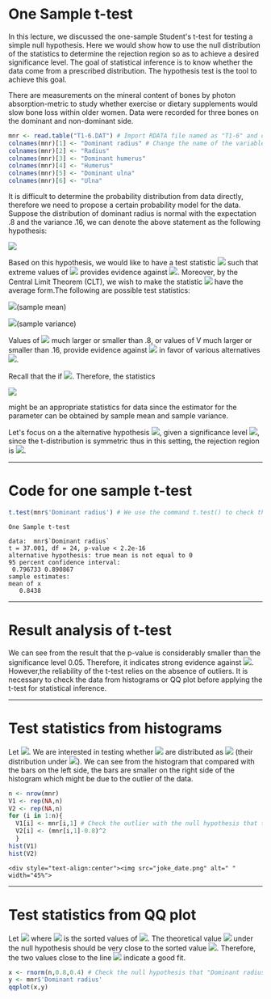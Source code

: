 # One Sample t-test
In this lecture, we discussed the one-sample Student's t-test for testing a simple null hypothesis. Here we would show how to use the null distribution of the statistics to determine the rejection region so as to achieve a desired significance level. The goal of statistical inference is to know whether the data come from a prescribed distribution. The hypothesis test is the tool to achieve this goal.

There are measurements on the mineral content of bones by photon absorption-metric to study whether exercise or dietary supplements would slow bone loss within older women. Data were recorded for three bones on the dominant and non-dominant side.

```r
mnr <- read.table("T1-6.DAT") # Import RDATA file named as "T1-6" and create it as a matrix named as "mnr"
colnames(mnr)[1] <- "Dominant radius" # Change the name of the variable in the first column as "Dominant radius"
colnames(mnr)[2] <- "Radius"
colnames(mnr)[3] <- "Dominant humerus"
colnames(mnr)[4] <- "Humerus"
colnames(mnr)[5] <- "Dominant ulna"
colnames(mnr)[6] <- "Ulna"
```

It is difficult to determine the probability distribution from data directly, therefore we need to propose a certain probability model for the data. Suppose the distribution of dominant radius is normal with the expectation .8 and the variance .16, we can denote the above statement as the following hypothesis:

<img src="https://render.githubusercontent.com/render/math?math=H_0: X_1,...,X_{n}\stackrel{iid}{\sim} \mathcal{N}(0.8,\,0.16)">

Based on this hypothesis, we would like to have a test statistic <img src="https://render.githubusercontent.com/render/math?math=T"> such that extreme values of <img src="https://render.githubusercontent.com/render/math?math=T"> provides evidence against <img src="https://render.githubusercontent.com/render/math?math=H_0">. Moreover, by the Central Limit Theorem (CLT), we wish to make the statistic <img src="https://render.githubusercontent.com/render/math?math=T"> have the average form.The following are possible test statistics:

<img src="https://render.githubusercontent.com/render/math?math=\bar{X}=\frac{1}{n}(X_1+...+X_n)">(sample mean)

<img src="https://render.githubusercontent.com/render/math?math=\S^2=\frac{1}{n-1}[(X_1-0.8)^2+...+(X_n-0.8)^2]">(sample variance)

Values of <img src="https://render.githubusercontent.com/render/math?math=\bar{X}"> much larger or smaller than .8, or values of V much larger or smaller than .16, provide evidence against <img src="https://render.githubusercontent.com/render/math?math=H_0"> in favor of various alternatives <img src="https://render.githubusercontent.com/render/math?math=H_1">.

Recall that the if <img src="https://render.githubusercontent.com/render/math?math=X_1,...,X_n\stackrel{iid}{\sim} \mathcal{N}(\mu,\,\sigma^2), \bar{X}\stackrel{iid}{\sim} \mathcal{N}(\mu,\,\frac{\sigma^2}{n})">. Therefore, the statistics 

<img src="https://render.githubusercontent.com/render/math?math=T=\frac{\bar{X_n}-\mu}{\sqrt{\sigma^2/n}}\stackrel{iid}{\sim}\mathcal{Student}(n-1)\rightarrow\stackrel{iid}{\sim}\mathcal{N}(0,\,1)"> 

might be an appropriate statistics for data since the estimator for the parameter can be obtained by sample mean and sample variance.

Let's focus on a the alternative hypothesis <img src="https://render.githubusercontent.com/render/math?math=H_0: \mu=0.8$ against $H_a: \mu \neq 0.8">, given a significance level <img src="https://render.githubusercontent.com/render/math?math=\alpha">, since the t-distribution is symmetric thus in this setting, the rejection region is <img src="https://render.githubusercontent.com/render/math?math=\mid T \mid > t_{1-\alpha/2}(n-1)">.

---

# Code for one sample t-test

```r
t.test(mnr$'Dominant radius') # We use the command t.test() to check the hypothesis                
```                               
```out
One Sample t-test

data:  mnr$`Dominant radius`
t = 37.001, df = 24, p-value < 2.2e-16
alternative hypothesis: true mean is not equal to 0
95 percent confidence interval:
 0.796733 0.890867
sample estimates:
mean of x 
   0.8438 

```

---

# Result analysis of t-test
                                      
We can see from the result that the p-value is considerably smaller than the significance level 0.05. Therefore, it indicates strong evidence against <img src="https://render.githubusercontent.com/render/math?math=\mu=0.8">. However,the reliability of the t-test relies on the absence of outliers. It is necessary to check the data from histograms or QQ plot before applying the t-test for statistical inference.

---

# Test statistics from histograms
Let <img src="https://render.githubusercontent.com/render/math?math=T_i=(X_i-0.8)^2">. We are interested in testing whether <img src="https://render.githubusercontent.com/render/math?math=T_1,...,T_n"> are distributed as <img src="https://render.githubusercontent.com/render/math?math=0.16 \times \chi_1^2"> (their distribution under <img src="https://render.githubusercontent.com/render/math?math=H_0">). We can see from the histogram that compared with the bars on the left side, the bars are smaller on the right side of the histogram which might be due to the outlier of the data.
                                      
```r  
n <- nrow(mnr)
V1 <- rep(NA,n)
V2 <- rep(NA,n)
for (i in 1:n){
  V1[i] <- mnr[i,1] # Check the outlier with the null hypothesis that the "Dominan radius" is of mean .8 and variance 0.16 by histogram
  V2[i] <- (mnr[i,1]-0.8)^2 
  }
hist(V1)
hist(V2)
```

```out
<div style="text-align:center"><img src="joke_date.png" alt=" " width="45%">
```

---

# Test statistics from QQ plot
Let <img src="https://render.githubusercontent.com/render/math?math=T=\max_{i=1}^{n}\mid T_{(i)}-F^{-1}(\frac{i}{n+1})\mid">
where <img src="https://render.githubusercontent.com/render/math?math=T_{(i)}"> 
is the sorted values of <img src="https://render.githubusercontent.com/render/math?math=T_i}">. 
The theoretical value <img src="https://render.githubusercontent.com/render/math?math=F^{-1}(\frac{i}{n+1})}"> 
under the null hypothesis should be very close to the sorted value <img src="https://render.githubusercontent.com/render/math?math=T_{(i)}">. 
Therefore, the two values close to the line <img src="https://render.githubusercontent.com/render/math?math=y=x}"> indicate a good fit.     
                    
```r           
x <- rnorm(n,0.8,0.4) # Check the null hypothesis that "Dominant radius" follow the normal distribution with 0.8 mean and 0.4 standard deviation by qqplot
y <- mnr$'Dominant radius'
qqplot(x,y)    
```

```out

```



